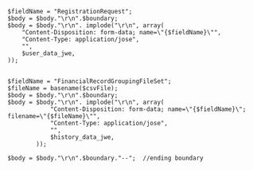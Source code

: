 	$fieldName = "RegistrationRequest";
	$body = $body."\r\n".$boundary;
	$body = $body."\r\n". implode("\r\n", array(
        "Content-Disposition: form-data; name=\"{$fieldName}\"",
        "Content-Type: application/jose",
        "",
        $user_data_jwe,
    ));


	$fieldName = "FinancialRecordGroupingFileSet";
	$fileName = basename($csvFile);
	$body = $body."\r\n".$boundary;
	$body = $body."\r\n". implode("\r\n", array(
	            "Content-Disposition: form-data; name=\"{$fieldName}\"; filename=\"{$fileName}\"",
	            "Content-Type: application/jose",
	            "",
	            $history_data_jwe,
	        ));

	$body = $body."\r\n".$boundary."--";  //ending boundary